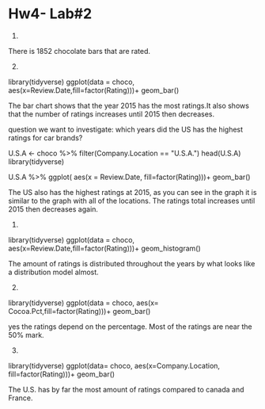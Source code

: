 # Hw4- Lab#2


1.
There is 1852 chocolate bars that are rated.

2.
library(tidyverse)
ggplot(data = choco, aes(x=Review.Date,fill=factor(Rating)))+
  geom_bar()
  
 The bar chart shows that the year 2015 has the most ratings.It also shows that the number of ratings increases until 2015 then decreases.  
 
question we want to investigate: which years did the US has the highest ratings for car brands?

U.S.A <- choco %>% filter(Company.Location == "U.S.A.")
head(U.S.A)
library(tidyverse)

U.S.A %>%
  ggplot( aes(x = Review.Date, fill=factor(Rating)))+
  geom_bar()
  
  The US also has the highest ratings at 2015, as you can see in the graph it is similar to the graph with all of the locations. The ratings total increases until 2015 then decreases again. 
  
1.
library(tidyverse)
ggplot(data = choco, aes(x=Review.Date,fill=factor(Rating)))+
  geom_histogram()
 
 The amount of ratings is distributed throughout the years by what looks like a distribution model almost.

2.
library(tidyverse)
ggplot(data = choco, aes(x= Cocoa.Pct,fill=factor(Rating)))+
  geom_bar()
  
  yes the ratings depend on the percentage. Most of the ratings are near the 50% mark.
  
 3.
 library(tidyverse)
 ggplot(data= choco, aes(x=Company.Location, fill=factor(Rating)))+
  geom_bar()
  
  The U.S. has by far the most amount of ratings compared to canada and France.
  
  
